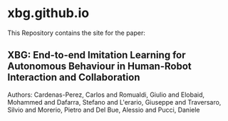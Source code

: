 # xbg.github.io

This Repository contains the site for the paper:

## XBG: End-to-end Imitation Learning for Autonomous Behaviour in Human-Robot Interaction and Collaboration

Authors: Cardenas-Perez, Carlos and Romualdi, Giulio and Elobaid, Mohammed and Dafarra, Stefano and L'erario, Giuseppe and Traversaro, Silvio and Morerio, Pietro and Del Bue, Alessio and Pucci, Daniele